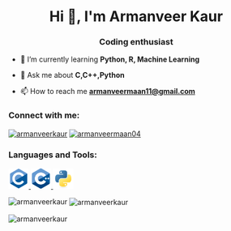 <h1 align="center">Hi 👋, I'm Armanveer Kaur</h1>
<h3 align="center">Coding enthusiast</h3>

- 🌱 I’m currently learning **Python, R, Machine Learning**

- 💬 Ask me about **C,C++,Python**

- 📫 How to reach me **armanveermaan11@gmail.com**

<h3 align="left">Connect with me:</h3>
<p align="left">
<a href="https://linkedin.com/in/armanveerkaur" target="blank"><img align="center" src="https://raw.githubusercontent.com/rahuldkjain/github-profile-readme-generator/master/src/images/icons/Social/linked-in-alt.svg" alt="armanveerkaur" height="30" width="40" /></a>
<a href="https://instagram.com/armanveermaan04" target="blank"><img align="center" src="https://raw.githubusercontent.com/rahuldkjain/github-profile-readme-generator/master/src/images/icons/Social/instagram.svg" alt="armanveermaan04" height="30" width="40" /></a>
</p>

<h3 align="left">Languages and Tools:</h3>
<p align="left"> <a href="https://www.cprogramming.com/" target="_blank" rel="noreferrer"> <img src="https://raw.githubusercontent.com/devicons/devicon/master/icons/c/c-original.svg" alt="c" width="40" height="40"/> </a> <a href="https://www.w3schools.com/cpp/" target="_blank" rel="noreferrer"> <img src="https://raw.githubusercontent.com/devicons/devicon/master/icons/cplusplus/cplusplus-original.svg" alt="cplusplus" width="40" height="40"/> </a> <a href="https://www.python.org" target="_blank" rel="noreferrer"> <img src="https://raw.githubusercontent.com/devicons/devicon/master/icons/python/python-original.svg" alt="python" width="40" height="40"/> </a> </p>

<p><img align="left" src="https://github-readme-stats.vercel.app/api/top-langs?username=armanveerkaur&show_icons=true&locale=en&layout=compact" alt="armanveerkaur" /></p>

<p>&nbsp;<img align="center" src="https://github-readme-stats.vercel.app/api?username=armanveerkaur&show_icons=true&locale=en" alt="armanveerkaur" /></p>

<p><img align="center" src="https://github-readme-streak-stats.herokuapp.com/?user=armanveerkaur&" alt="armanveerkaur" /></p>
